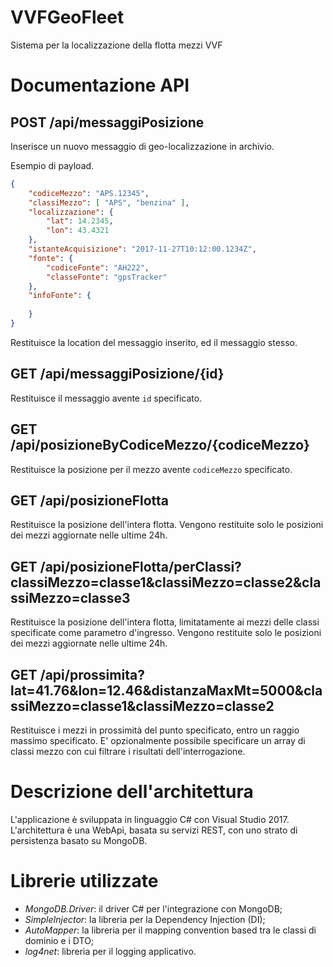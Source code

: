 # VVFGeoFleet
Sistema per la localizzazione della flotta mezzi VVF

# Documentazione API

## POST /api/messaggiPosizione
Inserisce un nuovo messaggio di geo-localizzazione in archivio.

Esempio di payload.

```json
{
    "codiceMezzo": "APS.12345",
    "classiMezzo": [ "APS", "benzina" ],
    "localizzazione": {
        "lat": 14.2345,
        "lon": 43.4321
    },
    "istanteAcquisizione": "2017-11-27T10:12:00.1234Z",
    "fonte": {
        "codiceFonte": "AH222",
        "classeFonte": "gpsTracker"
    },
    "infoFonte": {
      
    }
}
```
Restituisce la location del messaggio inserito, ed il messaggio stesso.

## GET /api/messaggiPosizione/{id}
Restituisce il messaggio avente `id` specificato.

## GET /api/posizioneByCodiceMezzo/{codiceMezzo}
Restituisce la posizione per il mezzo avente `codiceMezzo` specificato.

## GET /api/posizioneFlotta
Restituisce la posizione dell'intera flotta.
Vengono restituite solo le posizioni dei mezzi aggiornate nelle ultime 24h.

## GET /api/posizioneFlotta/perClassi?classiMezzo=classe1&classiMezzo=classe2&classiMezzo=classe3
Restituisce la posizione dell'intera flotta, limitatamente ai mezzi delle classi specificate come parametro d'ingresso.
Vengono restituite solo le posizioni dei mezzi aggiornate nelle ultime 24h.

## GET /api/prossimita?lat=41.76&lon=12.46&distanzaMaxMt=5000&classiMezzo=classe1&classiMezzo=classe2
Restituisce i mezzi in prossimità del punto specificato, entro un raggio massimo specificato. E' opzionalmente possibile specificare un array di classi mezzo con cui filtrare i risultati dell'interrogazione.

# Descrizione dell'architettura
L'applicazione è sviluppata in linguaggio C# con Visual Studio 2017. L'architettura è una WebApi, basata su servizi REST, con uno strato di persistenza basato su MongoDB.

# Librerie utilizzate

- *MongoDB.Driver*: il driver C# per l'integrazione con MongoDB;
- *SimpleInjector*: la libreria per la Dependency Injection (DI);
- *AutoMapper*: la libreria per il mapping convention based tra le classi di dominio e i DTO;
- *log4net*: libreria per il logging applicativo.
